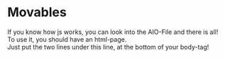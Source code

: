 # Movables
If you know how js works, you can look into the AIO-File and there is all!
<br/>
To use it, you should have an html-page.
<br/>
Just put the two lines under this line, at the bottom of your body-tag!
<br/>
<br/>
<script src="https://raw.githubusercontent.com/CuzImBisonratte/Movables/main/main.js?token=AL63QYLIL3HX3UBQ5FMBULDAHDEOG">
<br/>
<style src="https://raw.githubusercontent.com/CuzImBisonratte/Movables/main/style.css?token=AL63QYK4YJX5TVOFKGFNZPDAHDEQM"></style>
<br/>
  <br/>
<br/>
# LOCAL STORED SCRIPTS  
<br/>
  <br/>
<br/>
If you want to have the Scripts locally, just go into both files and copy all to your files OR download the Repo and use the files!
